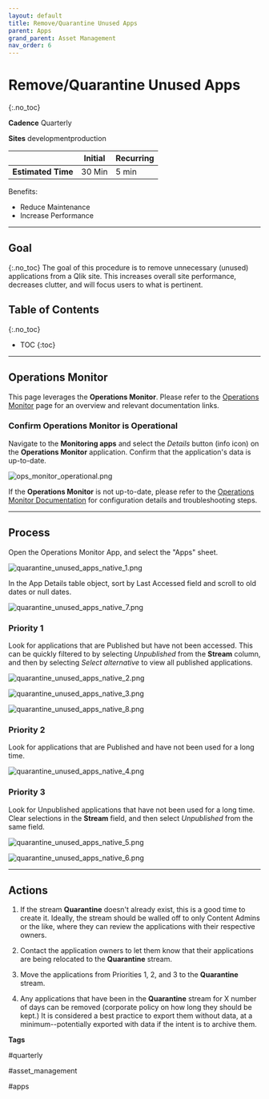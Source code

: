 ```yaml
---
layout: default
title: Remove/Quarantine Unused Apps
parent: Apps
grand_parent: Asset Management
nav_order: 6
---
```


# Remove/Quarantine Unused Apps
{:.no_toc}

**Cadence** <span class="label cadence">Quarterly</span>

**Sites** <span class="label dev">development</span><span class="label prod">production</span>

|                                  		          | Initial | Recurring |
|---------------------------------------------------------|---------|-----------|
| <i class="far fa-clock fa-sm"></i> **Estimated Time**   | 30 Min  | 5 min     |

Benefits:

  - Reduce Maintenance
  - Increase Performance
  
-------------------------

## Goal
{:.no_toc}
The goal of this procedure is to remove unnecessary (unused) applications from a Qlik site. This increases overall site performance, decreases clutter, and will focus users to what is pertinent.

## Table of Contents
{:.no_toc}

* TOC
{:toc}
-------------------------

## Operations Monitor

This page leverages the **Operations Monitor**. Please refer to the [Operations Monitor](../../tooling/operations_monitor.md) page for an overview and relevant documentation links.

### Confirm Operations Monitor is Operational

Navigate to the **Monitoring apps** and select the _Details_ button (info icon) on the **Operations Monitor** application. Confirm that the application's data is up-to-date.

![ops_monitor_operational.png](images/ops_monitor_operational.png)

If the **Operations Monitor** is not up-to-date, please refer to the [Operations Monitor Documentation](../../tooling/operations_monitor.md#documentation) for configuration details and troubleshooting steps.

-------------------------

## Process

Open the Operations Monitor App, and select the "Apps" sheet.

![quarantine_unused_apps_native_1.png](images/quarantine_unused_apps_native_1.png)

In the App Details table object, sort by Last Accessed field and scroll to old dates or null dates.

![quarantine_unused_apps_native_7.png](images/quarantine_unused_apps_native_7.png)

### Priority 1
    
Look for applications that are Published but have not been accessed. This can be quickly filtered to by selecting _Unpublished_ from the **Stream** column, and then by selecting _Select alternative_ to view all published applications.
	  
![quarantine_unused_apps_native_2.png](images/quarantine_unused_apps_native_2.png)

![quarantine_unused_apps_native_3.png](images/quarantine_unused_apps_native_3.png)
	  
![quarantine_unused_apps_native_8.png](images/quarantine_unused_apps_native_8.png)
	  
### Priority 2
    
Look for applications that are Published and have not been used for a long time.
          
![quarantine_unused_apps_native_4.png](images/quarantine_unused_apps_native_4.png)
	  
### Priority 3	
    
Look for Unpublished applications that have not been used for a long time. Clear selections in the **Stream** field, and then select _Unpublished_ from the same field.
          
![quarantine_unused_apps_native_5.png](images/quarantine_unused_apps_native_5.png)
	  
![quarantine_unused_apps_native_6.png](images/quarantine_unused_apps_native_6.png)

-------------------------

## Actions
    
1. If the stream **Quarantine** doesn't already exist, this is a good time to create it. Ideally, the stream should be walled off to only Content Admins or the like, where they can review the applications with their respective owners.

2. Contact the application owners to let them know that their applications are being relocated to the **Quarantine** stream.	

3. Move the applications from Priorities 1, 2, and 3 to the **Quarantine** stream.

4. Any applications that have been in the **Quarantine** stream for X number of days can be removed (corporate policy on how long they should be kept.) It is considered a best practice to export them without data, at a minimum--potentially exported with data if the intent is to archive them.
	    

**Tags**
  
#quarterly

#asset_management

#apps

&nbsp;
